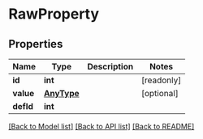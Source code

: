 # RawProperty

## Properties
Name | Type | Description | Notes
------------ | ------------- | ------------- | -------------
**id** | **int** |  | [readonly] 
**value** | [**AnyType**](AnyType.md) |  | [optional] 
**defId** | **int** |  | 

[[Back to Model list]](../README.md#documentation-for-models) [[Back to API list]](../README.md#documentation-for-api-endpoints) [[Back to README]](../README.md)


